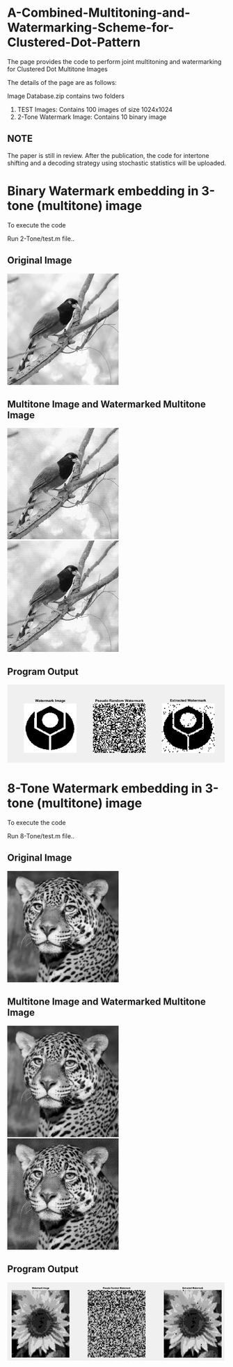 # A-Combined-Multitoning-and-Watermarking-Scheme-for-Clustered-Dot-Pattern


The page provides the code to perform joint multitoning and watermarking for Clustered Dot Multitone Images

The details of the page are as follows:

Image Database.zip contains two folders

1) TEST Images: Contains 100 images of size 1024x1024
2) 2-Tone Watermark Image: Contains 10 binary image 

## NOTE

The paper is still in review. After the publication, the code for intertone shifting and a decoding strategy using stochastic statistics will be uploaded. 
 

# Binary Watermark embedding in 3-tone (multitone) image
To execute the code 

Run 2-Tone/test.m file.. 

## Original Image

<img src="2-Tone/1 (94).JPEG" class="img-responsive" alt="" width="256" height="256"> </div>

## Multitone Image and Watermarked Multitone Image
<img src="2-Tone/Watermarked Image.png" class="img-responsive" alt="" width="256" height="256"> </div> <img src="2-Tone/Multitone Image.png" class="img-responsive" alt="" width="256" height="256"> </div> 

## Program Output 
<img src="2-Tone/WM.jpg" class="img-responsive" alt="" width="500" height="180"> </div>


# 8-Tone Watermark embedding in 3-tone (multitone) image
To execute the code 

Run 8-Tone/test.m file.. 

## Original Image
<img src="8-Tone/1 (96).JPEG" class="img-responsive" alt="" width="256" height="256"> </div>


## Multitone Image and Watermarked Multitone Image
<img src="8-Tone/3T.png" class="img-responsive" alt="" width="256" height="256"> </div> <img src="8-Tone/3WM8T.png" class="img-responsive" alt="" width="256" height="256"> </div>


## Program Output
<img src="8-Tone/WM.jpg" class="img-responsive" alt="" width="500" height="180"> </div>






 
 
 
 
